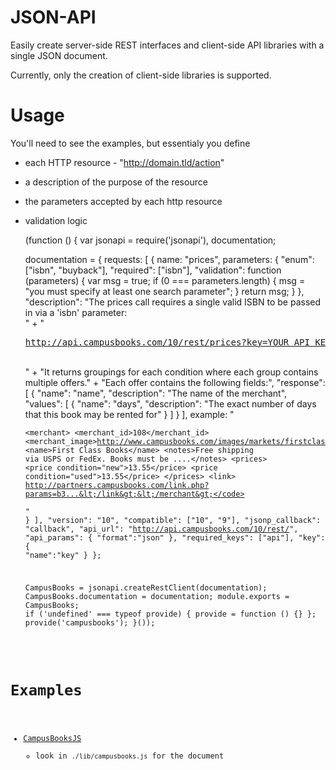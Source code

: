 JSON-API
====

Easily create server-side REST interfaces and client-side API libraries with a single JSON document.

Currently, only the creation of client-side libraries is supported.

Usage
====

You'll need to see the examples, but essentialy you define 

  * each HTTP resource - "http://domain.tld/action"
  * a description of the purpose of the resource
  * the parameters accepted by each http resource
  * validation logic

    (function () {
      var jsonapi = require('jsonapi'),
        documentation;

      documentation = {
        requests: [
          {
            name: "prices",
            parameters: {
              "enum": ["isbn", "buyback"],
              "required": ["isbn"],
              "validation": function (parameters) {
                var msg = true;
                if (0 === parameters.length) {
                    msg = "you must specify at least one search parameter";
                }
                return msg;
              }
            },
            "description": "The prices call requires a single valid ISBN to be passed in via a 'isbn' parameter:<br/>" +
              "<pre>http://api.campusbooks.com/10/rest/prices?key=YOUR_API_KEY_HERE&isbn=ISBN_HERE</pre><br/>" +
              "It returns groupings for each condition where each group contains multiple offers." +
              "Each offer contains the following fields:",
            "response":[
              {
                "name": "name",
                "description": "The name of the merchant",
                "values": [
                  {
                    "name": "days",
                    "description": "The exact number of days that this book may be rented for"
                  }
                ]
              }
            ],
            example: "<pre><code>&lt;merchant&gt;    &lt;merchant_id&gt;108&lt;/merchant_id&gt;    &lt;merchant_image&gt;http://www.campusbooks.com/images/markets/firstclassbooks.gif&lt;/merchant_iamge&gt;    &lt;name&gt;First Class Books&lt;/name&gt;    &lt;notes&gt;Free shipping via USPS or FedEx. Books must be ....&lt;/notes&gt;    &lt;prices&gt;        &lt;price condition=\"new\"&gt;13.55&lt;/price&gt;        &lt;price condition=\"used\"&gt;13.55&lt;/price&gt;        &lt;/prices&gt;    &lt;link&gt; http://partners.campusbooks.com/link.php?params=b3...&lt;/link&gt;&lt;/merchant&gt;</code></pre>"
          }
        ],
        "version": "10",
        "compatible": ["10", "9"],
        "jsonp_callback": "callback",
        "api_url": "http://api.campusbooks.com/10/rest/",
        "api_params": {
          "format":"json"
        },
        "required_keys": ["api"],
        "key":{
          "name":"key"
        }
      };

      CampusBooks = jsonapi.createRestClient(documentation);
      CampusBooks.documentation = documentation;
      module.exports = CampusBooks;
      if ('undefined' === typeof provide) { provide = function () {} };
      provide('campusbooks');
    }());

Examples
====

  * [CampusBooksJS](http://github.com/coolaj86/campusbooks)
    * look in `./lib/campusbooks.js` for the document

